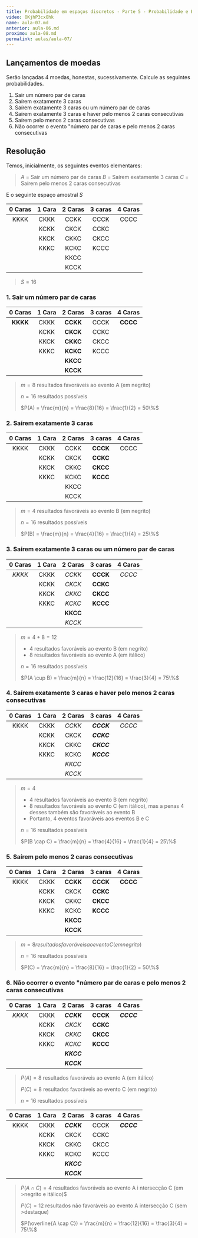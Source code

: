 ```yaml
---
title: Probabilidade em espaços discretos - Parte 5 - Probabilidade e Estatística | Aula 7
video: OKjhP3cxOhk
name: aula-07.md
anterior: aula-06.md
proximo: aula-08.md
permalink: aulas/aula-07/
---
```


## Lançamentos de moedas

Serão lançadas 4 moedas, honestas, sucessivamente. Calcule as seguintes probabilidades.

1. Sair um número par de caras
2. Saírem exatamente 3 caras
3. Saírem exatamente 3 caras ou um número par de caras
4. Saírem exatamente 3 caras e haver pelo menos 2 caras consecutivas
5. Saírem pelo menos 2 caras consecutivas
6. Não ocorrer o evento "número par de caras e pelo menos 2 caras consecutivas

## Resolução

Temos, inicialmente, os seguintes eventos elementares:

> $A$ = Sair um número par de caras
> $B$ = Saírem exatamente 3 caras
> $C$ = Saírem pelo menos 2 caras consecutivas

E o seguinte espaço amostral $S$

| 0 Caras | 1 Cara | 2 Caras | 3 caras | 4 Caras |
| :-----: | :----: | :-----: | :-----: | :-----: |
|  KKKK   |  CKKK  |  CCKK   |  CCCK   |  CCCC   |
|         |  KCKK  |  CKCK   |  CCKC   |         |
|         |  KKCK  |  CKKC   |  CKCC   |         |
|         |  KKKC  |  KCKC   |  KCCC   |         |
|         |        |  KKCC   |         |         |
|         |        |  KCCK   |         |         |

> $S = 16$

### 1. Sair um número par de caras

| 0 Caras  | 1 Cara | 2 Caras  | 3 caras | 4 Caras  |
| :------: | :----: | :------: | :-----: | :------: |
| **KKKK** |  CKKK  | **CCKK** |  CCCK   | **CCCC** |
|          |  KCKK  | **CKCK** |  CCKC   |          |
|          |  KKCK  | **CKKC** |  CKCC   |          |
|          |  KKKC  | **KCKC** |  KCCC   |          |
|          |        | **KKCC** |         |          |
|          |        | **KCCK** |         |          |

> $m = 8$ resultados favoráveis ao evento A (em negrito)
>
> $n = 16$ resultados possíveis
>
> $P(A) = \frac{m}{n} = \frac{8}{16} = \frac{1}{2} = 50\%$

### 2. Saírem exatamente 3 caras

| 0 Caras | 1 Cara | 2 Caras | 3 caras  | 4 Caras |
| :-----: | :----: | :-----: | :------: | :-----: |
|  KKKK   |  CKKK  |  CCKK   | **CCCK** |  CCCC   |
|         |  KCKK  |  CKCK   | **CCKC** |         |
|         |  KKCK  |  CKKC   | **CKCC** |         |
|         |  KKKC  |  KCKC   | **KCCC** |         |
|         |        |  KKCC   |          |         |
|         |        |  KCCK   |          |         |

> $m = 4$ resultados favoráveis ao evento B (em negrito)
>
> $n = 16$ resultados possíveis
>
> $P(B) = \frac{m}{n} = \frac{4}{16} = \frac{1}{4} = 25\%$

### 3. Saírem exatamente 3 caras ou um número par de caras

| 0 Caras | 1 Cara | 2 Caras  | 3 caras  | 4 Caras |
| :-----: | :----: | :------: | :------: | :-----: |
| *KKKK*  |  CKKK  |  *CCKK*  | **CCCK** | *CCCC*  |
|         |  KCKK  |  *CKCK*  | **CCKC** |         |
|         |  KKCK  |  *CKKC*  | **CKCC** |         |
|         |  KKKC  |  *KCKC*  | **KCCC** |         |
|         |        | **KKCC** |          |         |
|         |        |  *KCCK*  |          |         |

> $m = 4 + 8 = 12$
>
> * 4 resultados favoráveis ao evento B (em negrito)
> * 8 resultados favoráveis ao evento A (em itálico)
>
> $n = 16$ resultados possíveis
>
> $P(A \cup B) = \frac{m}{n} = \frac{12}{16} = \frac{3}{4} = 75\%$

### 4. Saírem exatamente 3 caras e haver pelo menos 2 caras consecutivas

| 0 Caras | 1 Cara | 2 Caras |  3 caras   | 4 Caras |
| :-----: | :----: | :-----: | :--------: | :-----: |
|  KKKK   |  CKKK  | *CCKK*  | ***CCCK*** | *CCCC*  |
|         |  KCKK  |  CKCK   | ***CCKC*** |         |
|         |  KKCK  |  CKKC   | ***CKCC*** |         |
|         |  KKKC  |  KCKC   | ***KCCC*** |         |
|         |        | *KKCC*  |            |         |
|         |        | *KCCK*  |            |         |

> $m = 4$
>
> * 4 resultados favoráveis ao evento B (em negrito)
> * 8 resultados favoráveis ao evento C (em itálico), mas a penas 4 desses também são favoráveis ao evento B
> * Portanto, 4 eventos favoráveis aos eventos B e C
>
> $n = 16$ resultados possíveis
>
> $P(B \cap C) = \frac{m}{n} = \frac{4}{16} = \frac{1}{4} = 25\%$

### 5. Saírem pelo menos 2 caras consecutivas

| 0 Caras | 1 Cara | 2 Caras  | 3 caras  | 4 Caras  |
| :-----: | :----: | :------: | :------: | :------: |
|  KKKK   |  CKKK  | **CCKK** | **CCCK** | **CCCC** |
|         |  KCKK  |   CKCK   | **CCKC** |          |
|         |  KKCK  |   CKKC   | **CKCC** |          |
|         |  KKKC  |   KCKC   | **KCCC** |          |
|         |        | **KKCC** |          |          |
|         |        | **KCCK** |          |          |

> $m = 8 resultados favoráveis ao evento C (em negrito)$
>
> $n = 16$ resultados possíveis
>
> $P(C) = \frac{m}{n} = \frac{8}{16} = \frac{1}{2} = 50\%$

### 6. Não ocorrer o evento "número par de caras e pelo menos 2 caras consecutivas

| 0 Caras | 1 Cara |  2 Caras   | 3 caras  |  4 Caras   |
| :-----: | :----: | :--------: | :------: | :--------: |
| *KKKK*  |  CKKK  | ***CCKK*** | **CCCK** | ***CCCC*** |
|         |  KCKK  |   *CKCK*   | **CCKC** |            |
|         |  KKCK  |   *CKKC*   | **CKCC** |            |
|         |  KKKC  |   *KCKC*   | **KCCC** |            |
|         |        | ***KKCC*** |          |            |
|         |        | ***KCCK*** |          |            |

> $P(A) = 8$ resultados favoráveis ao evento A (em itálico)
>
> $P(C) = 8$ resultados favoráveis ao evento C (em negrito)
>
> $n = 16$ resultados possíveis

| 0 Caras | 1 Cara |  2 Caras   | 3 caras |  4 Caras   |
| :-----: | :----: | :--------: | :-----: | :--------: |
|  KKKK   |  CKKK  | ***CCKK*** |  CCCK   | ***CCCC*** |
|         |  KCKK  |    CKCK    |  CCKC   |            |
|         |  KKCK  |    CKKC    |  CKCC   |            |
|         |  KKKC  |    KCKC    |  KCCC   |            |
|         |        | ***KKCC*** |         |            |
|         |        | ***KCCK*** |         |            |

> $P(A \cap C) = 4$ resultados favoráveis ao evento A i ntersecção C (em >negrito e itálico)$
>
> $P(C) = 12$ resultados não favoráveis ao evento A intersecção C  (sem >destaque)
>
> $P(\overline{A \cap C}) = \frac{m}{n} = \frac{12}{16} = \frac{3}{4} = 75\%$

